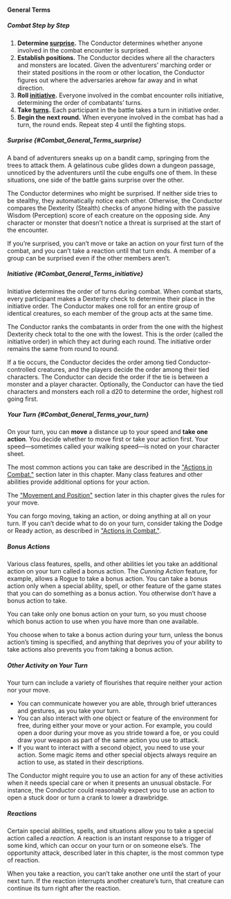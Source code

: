 #### General Terms

##### Combat Step by Step

1. **Determine [surprise](#Combat_General_Terms_surprise).**
   The Conductor determines whether anyone involved in the combat encounter is surprised.
2. **Establish positions.**
   The Conductor decides where all the characters and monsters are located.
   Given the adventurers’ marching order or their stated positions in the room or other location, the Conductor figures out where the adversaries are̶how far away and in what direction.
3. **Roll [initiative](#Combat_General_Terms_initiative).**
   Everyone involved in the combat encounter rolls initiative, determining the order of combatants’ turns.
4. **Take [turns](#Combat_General_Terms_your_turn).**
   Each participant in the battle takes a turn in initiative order.
5. **Begin the next round.**
   When everyone involved in the combat has had a turn, the round ends.
   Repeat step 4 until the fighting stops.

##### Surprise {#Combat_General_Terms_surprise}

A band of adventurers sneaks up on a bandit camp, springing from the trees to attack them.
A gelatinous cube glides down a dungeon passage, unnoticed by the adventurers until the cube engulfs one of them.
In these situations, one side of the battle gains surprise over the other.

The Conductor determines who might be surprised.
If neither side tries to be stealthy, they automatically notice each other.
Otherwise, the Conductor compares the Dexterity (Stealth) checks of anyone hiding with the passive Wisdom (Perception) score of each creature on the opposing side.
Any character or monster that doesn’t notice a threat is surprised at the start of the encounter.

If you’re surprised, you can’t move or take an action on your first turn of the combat, and you can’t take a reaction until that turn ends.
A member of a group can be surprised even if the other members aren’t.

##### Initiative {#Combat_General_Terms_initiative}

Initiative determines the order of turns during combat.
When combat starts, every participant makes a Dexterity check to determine their place in the initiative order.
The Conductor makes one roll for an entire group of identical creatures, so each member of the group acts at the same time.

The Conductor ranks the combatants in order from the one with the highest Dexterity check total to the one with the lowest.
This is the order (called the initiative order) in which they act during each round.
The initiative order remains the same from round to round.

If a tie occurs, the Conductor decides the order among tied Conductor-controlled creatures, and the players decide the order among their tied characters.
The Conductor can decide the order if the tie is between a monster and a player character.
Optionally, the Conductor can have the tied characters and monsters each roll a d20 to determine the order, highest roll going first.

##### Your Turn {#Combat_General_Terms_your_turn}

On your turn, you can **move** a distance up to your speed and **take one action**.
You decide whether to move first or take your action first.
Your speed—sometimes called your walking speed—is noted on your character sheet.

The most common actions you can take are described in the ["Actions in Combat."](#Combat_Actions_actions_in_combat) section later in this chapter.
Many class features and other abilities provide additional options for your action.

The ["Movement and Position"](#Combat_Movement_and_Position_movement_and_position) section later in this chapter gives the rules for your move.

You can forgo moving, taking an action, or doing anything at all on your turn.
If you can’t decide what to do on your turn, consider taking the Dodge or Ready action, as described in ["Actions in Combat."](#Combat_Actions_actions_in_combat).

##### Bonus Actions

Various class features, spells, and other abilities let you take an additional action on your turn called a bonus action.
The _Cunning Action_ feature, for example, allows a Rogue to take a bonus action.
You can take a bonus action only when a special ability, spell, or other feature of the game states that you can do something as a bonus action.
You otherwise don’t have a bonus action to take.

You can take only one bonus action on your turn, so you must choose which bonus action to use when you have more than one available.

You choose when to take a bonus action during your turn, unless the bonus action’s timing is specified, and anything that deprives you of your ability to take actions also prevents you from taking a bonus action.

##### Other Activity on Your Turn

Your turn can include a variety of flourishes that require neither your action nor your move.

- You can communicate however you are able, through brief utterances and gestures, as you take your turn.
- You can also interact with one object or feature of the environment for free, during either your move or your action.
  For example, you could open a door during your move as you stride toward a foe, or you could draw your weapon as part of the same action you use to attack.
- If you want to interact with a second object, you need to use your action.
  Some magic items and other special objects always require an action to use, as stated in their descriptions.

The Conductor might require you to use an action for any of these activities when it needs special care or when it presents an unusual obstacle.
For instance, the Conductor could reasonably expect you to use an action to open a stuck door or turn a crank to lower a drawbridge.

##### Reactions

Certain special abilities, spells, and situations allow you to take a special action called a _reaction_.
A reaction is an instant response to a trigger of some kind, which can occur on your turn or on someone else’s.
The opportunity attack, described later in this chapter, is the most common type of reaction.

When you take a reaction, you can’t take another one until the start of your next turn.
If the reaction interrupts another creature’s turn, that creature can continue its turn right after the reaction.
